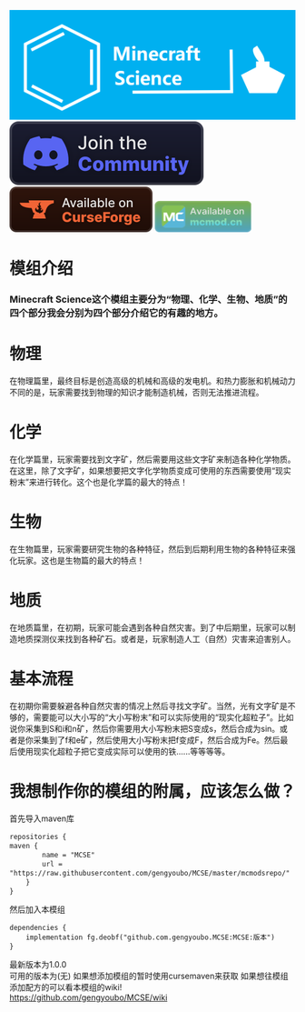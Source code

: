![](picture/MCSE.png)<br>
<a href="https://discord.gg/mvFqVABev3" rel="Discord">![Discord](https://raw.githubusercontent.com/Y1rd/Y1rd/main/discord-custom_vector.svg)</a>
<a href="" rel="Curseforge">![Curseforge](https://raw.githubusercontent.com/intergrav/devins-badges/1aec26abb75544baec37249f42008b2fcc0e731f/assets/cozy/available/curseforge_vector.svg)</a>
<a href="" rel="mcmod"><img src="https://raw.githubusercontent.com/KessokuTeaTime/Badges-Extra/refs/heads/main/assets/cozy/available/mcmodcn_64h.png" alt="description" width="170" height="55">
</a>
# 模组介绍
### Minecraft Science这个模组主要分为“物理、化学、生物、地质”的四个部分我会分别为四个部分介绍它的有趣的地方。

# 物理
在物理篇里，最终目标是创造高级的机械和高级的发电机。和热力膨胀和机械动力不同的是，玩家需要找到物理的知识才能制造机械，否则无法推进流程。

# 化学
在化学篇里，玩家需要找到文字矿，然后需要用这些文字矿来制造各种化学物质。在这里，除了文字矿，如果想要把文字化学物质变成可使用的东西需要使用“现实粉末”来进行转化。这个也是化学篇的最大的特点！

# 生物
在生物篇里，玩家需要研究生物的各种特征，然后到后期利用生物的各种特征来强化玩家。这也是生物篇的最大的特点！

# 地质
在地质篇里，在初期，玩家可能会遇到各种自然灾害。到了中后期里，玩家可以制造地质探测仪来找到各种矿石。或者是，玩家制造人工（自然）灾害来迫害别人。

# 基本流程
在初期你需要躲避各种自然灾害的情况上然后寻找文字矿。当然，光有文字矿是不够的，需要能可以大小写的“大小写粉末”和可以实际使用的“现实化超粒子”。比如说你采集到S和i和n矿，然后你需要用大小写粉末把S变成s，然后合成为sin。或者是你采集到了f和e矿，然后使用大小写粉末把f变成F，然后合成为Fe。然后最后使用现实化超粒子把它变成实际可以使用的铁......等等等等。
# 我想制作你的模组的附属，应该怎么做？
首先导入maven库
```
repositories { 
maven {
        name = "MCSE"
        url = "https://raw.githubusercontent.com/gengyoubo/MCSE/master/mcmodsrepo/"
    }
}
```
然后加入本模组
```
dependencies {
    implementation fg.deobf("github.com.gengyoubo.MCSE:MCSE:版本")
}
```
最新版本为1.0.0  
可用的版本为(无)
如果想添加模组的暂时使用cursemaven来获取
如果想往模组添加配方的可以看本模组的wiki!  
https://github.com/gengyoubo/MCSE/wiki

